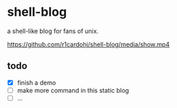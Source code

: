 # shell-blog

a shell-like blog for fans of unix.

https://github.com/r1cardohj/shell-blog/media/show.mp4

## todo

- [x] finish a demo
- [ ] make more command in this static blog
- [ ] ...
